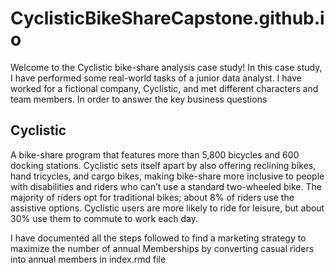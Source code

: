# CyclisticBikeShareCapstone.github.io

Welcome to the Cyclistic bike-share analysis case study! In this case study, I have performed some real-world tasks of a junior data analyst. I have worked for a 
fictional company, Cyclistic, and met different characters and team members. In order to answer the key business questions

## Cyclistic

A bike-share program that features more than 5,800 bicycles and 600 docking stations. Cyclistic sets itself apart by also offering reclining bikes, hand tricycles,
and cargo bikes, making bike-share more inclusive to people with disabilities and riders who can’t use a standard two-wheeled bike. The majority of riders opt for 
traditional bikes; about 8% of riders use the assistive options. Cyclistic users are more likely to ride for leisure, but about 30% use them to commute to work each day.

I have documented all the steps followed to find a marketing strategy to maximize the number of annual Memberships by converting casual riders into annual members
in index.rmd file

